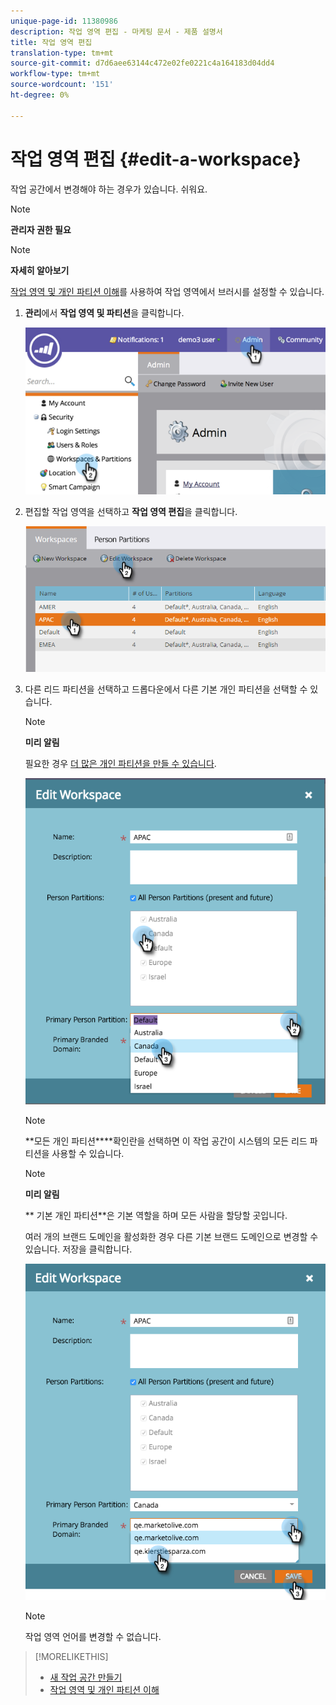 ```yaml
---
unique-page-id: 11380986
description: 작업 영역 편집 - 마케팅 문서 - 제품 설명서
title: 작업 영역 편집
translation-type: tm+mt
source-git-commit: d7d6aee63144c472e02fe0221c4a164183d04dd4
workflow-type: tm+mt
source-wordcount: '151'
ht-degree: 0%

---
```



# 작업 영역 편집 {#edit-a-workspace}

작업 공간에서 변경해야 하는 경우가 있습니다. 쉬워요.

>[!NOTE]
>
>**관리자 권한 필요**

>[!NOTE]
>
>**자세히 알아보기**
>
>[작업 영역 및 개인 파티션 이해](understanding-workspaces-and-person-partitions.md)를 사용하여 작업 영역에서 브러시를 설정할 수 있습니다.

1. **관리**&#x200B;에서 **작업 영역 및 파티션**&#x200B;을 클릭합니다.

   ![](assets/image2014-9-17-11-3a59-3a11-1.png)

1. 편집할 작업 영역을 선택하고 **작업 영역 편집**&#x200B;을 클릭합니다.

   ![](assets/two-7.png)

1. 다른 리드 파티션을 선택하고 드롭다운에서 다른 기본 개인 파티션을 선택할 수 있습니다.

   >[!NOTE]
   >
   >**미리 알림**
   >
   >
   >필요한 경우 [더 많은 개인 파티션을 만들 수 있습니다](create-a-person-partition.md).

   ![](assets/three-7.png)

   >[!NOTE]
   >
   >**모든 개인 파티션****확인란을 선택하면 이 작업 공간이 시스템의 모든 리드 파티션을 사용할 수 있습니다.

   >[!NOTE]
   >
   >**미리 알림**
   >
   >
   >** 기본 개인 파티션**은 기본 역할을 하며 모든 사람을 할당할 곳입니다.

   여러 개의 브랜드 도메인을 활성화한 경우 다른 기본 브랜드 도메인으로 변경할 수 있습니다. 저장을 클릭합니다.

   ![](assets/four-6.png)

   >[!NOTE]
   >
   >작업 영역 언어를 변경할 수 없습니다.

>[!MORELIKETHIS]
>
>* [새 작업 공간 만들기](create-a-new-workspace.md)
>* [작업 영역 및 개인 파티션 이해](understanding-workspaces-and-person-partitions.md)

>



